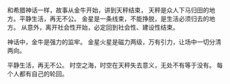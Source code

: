 和希腊神话一样，故事从金牛开始，讲到天秤结束，
天秤是众人下马归田的地方。平静生活，再无不公。
金星是一条线束，不能挣脱，是生活必须归去的地方。
从意外，离开社会性开始，必定回到社会性、建设性结束。

神话中，金牛是强力的监牢。
金星火星是磁力两级，万有引力，让场中一切分清两向。

平静生活，再无不公。
时空之海，时空在天秤失去意义，无处不有等于没有。
每个人都有自己的轮回。

